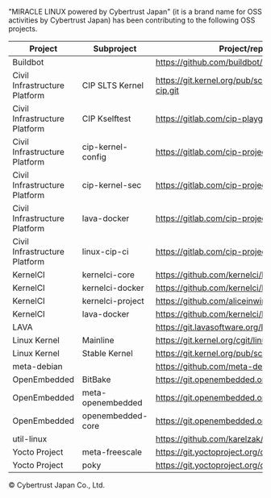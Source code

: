 "MIRACLE LINUX powered by Cybertrust Japan" (it is a brand name for OSS activities by Cybertrust Japan) has been contributing to the following OSS projects.


| Project | Subproject | Project/repository website |
| --- | --- | --- |
| Buildbot | | https://github.com/buildbot/buildbot |
| Civil Infrastructure Platform | CIP SLTS Kernel | https://git.kernel.org/pub/scm/linux/kernel/git/cip/linux-cip.git |
| Civil Infrastructure Platform | CIP Kselftest | https://gitlab.com/cip-playground/cip-kselftest |
| Civil Infrastructure Platform | cip-kernel-config | https://gitlab.com/cip-project/cip-kernel/cip-kernel-config
| Civil Infrastructure Platform | cip-kernel-sec | https://gitlab.com/cip-project/cip-kernel/cip-kernel-sec |
| Civil Infrastructure Platform | lava-docker | https://gitlab.com/cip-project/cip-testing/lava-docker |
| Civil Infrastructure Platform | linux-cip-ci | https://gitlab.com/cip-project/cip-testing/linux-cip-ci |
| KernelCI | kernelci-core | https://github.com/kernelci/kernelci-core |
| KernelCI | kernelci-docker | https://github.com/kernelci/kernelci-docker |
| KernelCI | kernelci-project | https://github.com/aliceinwire/kernelci-project |
| KernelCI | lava-docker | https://github.com/kernelci/lava-docker |
| LAVA | | https://git.lavasoftware.org/lava/lava |
| Linux Kernel | Mainline | https://git.kernel.org/cgit/linux/kernel/git/torvalds/linux.git |
| Linux Kernel | Stable Kernel | https://git.kernel.org/pub/scm/linux/kernel/git/stable/linux.git |
| meta-debian | | https://github.com/meta-debian/meta-debian |
| OpenEmbedded | BitBake | https://git.openembedded.org/bitbake |
| OpenEmbedded | meta-openembedded | https://git.openembedded.org/meta-openembedded |
| OpenEmbedded | openembedded-core | https://git.openembedded.org/openembedded-core |
| util-linux | | https://github.com/karelzak/util-linux |
| Yocto Project | meta-freescale | https://git.yoctoproject.org/cgit/cgit.cgi/meta-freescale |
| Yocto Project | poky | https://git.yoctoproject.org/cgit/cgit.cgi/poky |

© Cybertrust Japan Co., Ltd.
